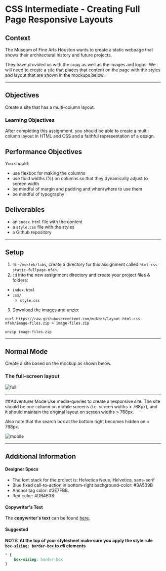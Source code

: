 # CSS Intermediate - Creating Full Page Responsive Layouts

## Context
The Museum of Fine Arts Houston wants to create a static webpage that shows their architectural history and future projects.  

They have provided us with the copy as well as the images and logos. We will need to create a site that places that content on the page with the styles and layout that are shown in the mockups below.

---

## Objectives
Create a site that has a multi-column layout.

### Learning Objectives

After completing this assignment, you should be able to create a multi-column layout in HTML and CSS and a faithful representation of a design.

## Performance Objectives

You should:
- use flexbox for making the columns
- use fluid widths (%) on columns so that they dynamically adjust to screen width
- be mindful of margin and padding and when/where to use them
- be mindful of typography

## Deliverables
- an `index.html` file with the content
- a `style.css` file with the styles
- a Github repository

---
## Setup
1. In `~/muktek/labs`, create a directory for this assignment called `html-css-static-fullpage-mfah`.
2. `cd` into the new assignment directory and create your project files & folders:
  - `index.html`
  - `css/`
    - `style.css`
3. Download the images and unzip:
```
curl https://raw.githubusercontent.com/muktek/layout-html-css-mfah/image-files.zip > image-files.zip

unzip image-files.zip
```



<hr/>

## Normal Mode
Create a site based on the mockup as shown below.

### The full-screen layout
![full](https://github.com/t3patterson/TIY-2016-Q3/blob/master/assignments/layout-html-css-mfah/mfah-fullscreen.gif)

<hr>

##Adventurer Mode
Use media-queries to create a responsive site. The site should be one column on mobile screens (i.e. screen widths < 768px), and it should maintain the original layout on screen widths > 768px.

Also note that the search box at the bottom right becomes hidden on < 768px.

![mobile](https://raw.githubusercontent.com/t3patterson/TIY-2016-Q3/master/assignments/layout-html-css-mfah/mfah-mobile-layout-mockup.png)

<hr>

## Additional Information
#### Designer Specs
- The font stack for the project is: Helvetica Neue, Helvetica, sans-serif
- Blue fixed call-to-action in bottom-right background-color: #3A539B
- Anchor tag color: #3E7FBB.
- Red color: #DB4B38


#### Copywriter's Text
The **copywriter's text** can be found [here](https://github.com/TIY-Charleston-Front-End-Engineering/Course-Guide/blob/master/assignments/layout-html-css-mfah/mfah-architecture-site-copy.txt).

#### Suggested
**NOTE: At the top of your stylesheet make sure you apply the style rule `box-sizing: border-box` to *all* elements**

```css
* {
    box-sizing: border-box
}
```
